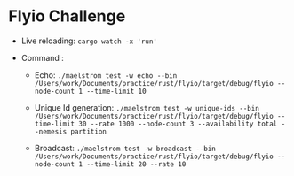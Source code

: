 # Flyio Challenge

- Live reloading: `cargo watch -x 'run'`

- Command :

  - Echo: `./maelstrom test -w echo --bin /Users/work/Documents/practice/rust/flyio/target/debug/flyio --node-count 1 --time-limit 10`

  - Unique Id generation: `./maelstrom test -w unique-ids --bin /Users/work/Documents/practice/rust/flyio/target/debug/flyio --time-limit 30 --rate 1000 --node-count 3 --availability total --nemesis partition`

  - Broadcast: `./maelstrom test -w broadcast --bin /Users/work/Documents/practice/rust/flyio/target/debug/flyio --node-count 1 --time-limit 20 --rate 10`
